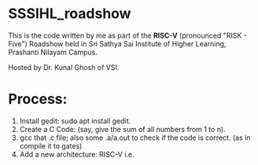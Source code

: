 # SSSIHL_roadshow


This is the code written by me as part of the **RISC-V** (pronounced "RISK - Five") Roadshow held in Sri Sathya Sai Institute of Higher Learning, Prashanti Nilayam Campus. 

Hosted by Dr. Kunal Ghosh of VSI.

# Process:
1. Install gedit: sudo apt install gedit.
2. Create a C Code: (say, give the sum of all numbers from 1 to n).
3. gcc that .c file; also some .a/a.out to check if the code is correct. (as in compile it to gates)
4. Add a new architecture: RISC-V i.e. 
